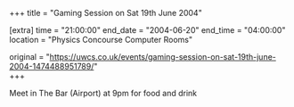 +++
title = "Gaming Session on Sat 19th June 2004"

[extra]
time = "21:00:00"
end_date = "2004-06-20"
end_time = "04:00:00"
location = "Physics Concourse Computer Rooms"

original = "https://uwcs.co.uk/events/gaming-session-on-sat-19th-june-2004-1474488951789/"    
+++

Meet in The Bar (Airport) at 9pm for food and drink

